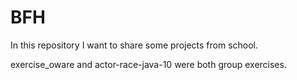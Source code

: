 # BFH

In this repository I want to share some projects from school.

exercise_oware and actor-race-java-10 were both group exercises.
